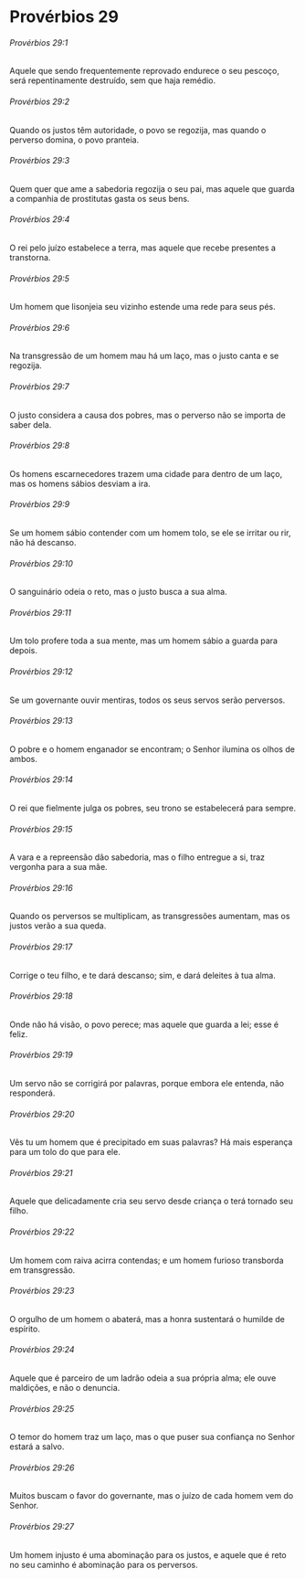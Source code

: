 # Provérbios 29

###### Provérbios 29:1

Aquele que sendo frequentemente reprovado endurece o seu pescoço, será repentinamente destruído, sem que haja remédio.

###### Provérbios 29:2

Quando os justos têm autoridade, o povo se regozija, mas quando o perverso domina, o povo pranteia.

###### Provérbios 29:3

Quem quer que ame a sabedoria regozija o seu pai, mas aquele que guarda a companhia de prostitutas gasta os seus bens.

###### Provérbios 29:4

O rei pelo juízo estabelece a terra, mas aquele que recebe presentes a transtorna.

###### Provérbios 29:5

Um homem que lisonjeia seu vizinho estende uma rede para seus pés.

###### Provérbios 29:6

Na transgressão de um homem mau há um laço, mas o justo canta e se regozija.

###### Provérbios 29:7

O justo considera a causa dos pobres, mas o perverso não se importa de saber dela.

###### Provérbios 29:8

Os homens escarnecedores trazem uma cidade para dentro de um laço, mas os homens sábios desviam a ira.

###### Provérbios 29:9

Se um homem sábio contender com um homem tolo, se ele se irritar ou rir, não há descanso.

###### Provérbios 29:10

O sanguinário odeia o reto, mas o justo busca a sua alma.

###### Provérbios 29:11

Um tolo profere toda a sua mente, mas um homem sábio a guarda para depois.

###### Provérbios 29:12

Se um governante ouvir mentiras, todos os seus servos serão perversos.

###### Provérbios 29:13

O pobre e o homem enganador se encontram; o Senhor ilumina os olhos de ambos.

###### Provérbios 29:14

O rei que fielmente julga os pobres, seu trono se estabelecerá para sempre.

###### Provérbios 29:15

A vara e a repreensão dão sabedoria, mas o filho entregue a si, traz vergonha para a sua mãe.

###### Provérbios 29:16

Quando os perversos se multiplicam, as transgressões aumentam, mas os justos verão a sua queda.

###### Provérbios 29:17

Corrige o teu filho, e te dará descanso; sim, e dará deleites à tua alma.

###### Provérbios 29:18

Onde não há visão, o povo perece; mas aquele que guarda a lei; esse é feliz.

###### Provérbios 29:19

Um servo não se corrigirá por palavras, porque embora ele entenda, não responderá.

###### Provérbios 29:20

Vês tu um homem que é precipitado em suas palavras? Há mais esperança para um tolo do que para ele.

###### Provérbios 29:21

Aquele que delicadamente cria seu servo desde criança o terá tornado seu filho.

###### Provérbios 29:22

Um homem com raiva acirra contendas; e um homem furioso transborda em transgressão.

###### Provérbios 29:23

O orgulho de um homem o abaterá, mas a honra sustentará o humilde de espírito.

###### Provérbios 29:24

Aquele que é parceiro de um ladrão odeia a sua própria alma; ele ouve maldições, e não o denuncia.

###### Provérbios 29:25

O temor do homem traz um laço, mas o que puser sua confiança no Senhor estará a salvo.

###### Provérbios 29:26

Muitos buscam o favor do governante, mas o juízo de cada homem vem do Senhor.

###### Provérbios 29:27

Um homem injusto é uma abominação para os justos, e aquele que é reto no seu caminho é abominação para os perversos.

